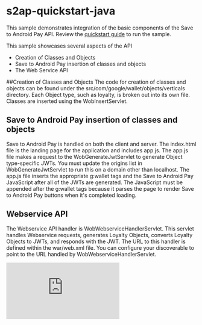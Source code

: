 s2ap-quickstart-java
==============================

This sample demonstrates integration of the basic components of the Save to Android Pay API.  Review the [quickstart guide](https://developers.google.com/commerce/wallet/objects/quickstart-java) to run the sample.

This sample showcases several aspects of the API
* Creation of Classes and Objects
* Save to Android Pay insertion of classes and objects
* The Web Service API

##Creation of Classes and Objects
The code for creation of classes and objects can be found under the src/com/google/wallet/objects/verticals directory.  Each Object type, such as loyalty, is broken out into its own file.  Classes are inserted using the WobInsertServlet.

## Save to Android Pay insertion of classes and objects
Save to Android Pay is handled on both the client and server.  The index.html file is the landing page for the application and includes app.js.  The app.js file makes a request to the WobGenerateJwtServlet to generate Object type-specific JWTs. You must update the origins list in WobGenerateJwtServlet to run this on a domain other than localhost. The app.js file inserts the appropriate g:wallet tags and the Save to Android Pay JavaScript after all of the JWTs are generated.  The JavaScript must be appended after the g:wallet tags because it parses the page to render Save to Android Pay buttons when it's completed loading.

## Webservice API
The Webservice API handler is WobWebserviceHandlerServlet.  This servlet handles Webservice requests, generates Loyalty Objects, converts Loyalty Objects to JWTs, and responds with the JWT.  The URL to this handler is defined within the war/web.xml file.  You can configure your discoverable to point to the URL handled by WobWebserviceHandlerServlet.

[![Analytics](https://ga-beacon.appspot.com/UA-46956809-1/walletobjects-quickstart-java/README.md)](https://github.com/igrigorik/ga-beacon)
